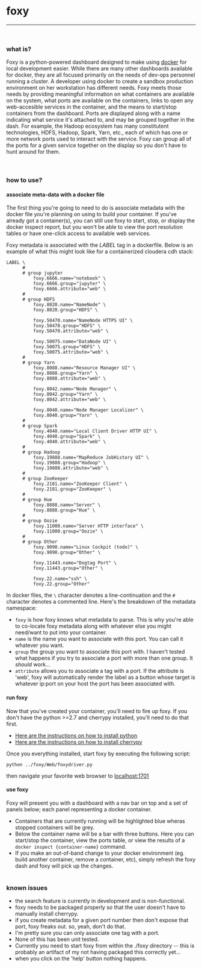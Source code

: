 # foxy
---
<br>


### what is? 

Foxy is a python-powered dashboard designed to make using [docker](https://www.docker.com) for local development easier. While there are many other dashboards available for docker, they are all focused primarily on the needs of dev-ops personnel running a cluster. A developer using docker to create a sandbox production environment on her workstation has different needs. Foxy meets those needs by providing meaningful information on what containers are available on the system, what ports are available on the containers, links to open any web-accesible services in the container, and the means to start/stop containers from the dashboard. Ports are displayed along with a name indicating what service it's attached to, and may be grouped together in the dash. For example, the Hadoop ecosystem has many constitutent technologies, HDFS, Hadoop, Spark, Yarn, etc., each of which has one or more network ports used to interact with the service. Foxy can group all of the ports for a given service together on the display so you don't have to hunt around for them.  
<br><br>

### how to use? 


#### associate meta-data with a docker file

The first thing you're going to need to do is associate metadata with the docker file you're planning on using to build your container. If you've already got a container(s), you can still use foxy to start, stop, or display the docker inspect report, but you won't be able to view the port resolution tables or have one-click access to available web services. 

Foxy metadata is associated with the *LABEL* tag in a dockerfile. Below is an example of what this might look like for a containerized cloudera cdh stack:

```
LABEL \
      #
      # group jupyter
          foxy.6666.name="notebook" \
          foxy.6666.group="jupyter" \
          foxy.6666.attribute="web" \
      #
      # group HDFS
          foxy.8020.name="NameNode" \
          foxy.8020.group="HDFS" \
      
          foxy.50470.name="NameNode HTTPS UI" \
          foxy.50470.group="HDFS" \
          foxy.50470.attribute="web" \
      
          foxy.50075.name="DataNode UI" \
          foxy.50075.group="HDFS" \
          foxy.50075.attribute="web" \
      #
      # group Yarn
          foxy.8088.name="Resource Manager UI" \
          foxy.8088.group="Yarn" \
          foxy.8088.attribute="web" \
      
          foxy.8042.name="Node Manager" \
          foxy.8042.group="Yarn" \
          foxy.8042.attribute="web" \
      
          foxy.8040.name="Node Manager Localizer" \
          foxy.8040.group="Yarn" \
      #    
      # group Spark
          foxy.4040.name="Local Client Driver HTTP UI" \
          foxy.4040.group="Spark" \
          foxy.4040.attribute="web" \
      #
      # group Hadoop
          foxy.19888.name="MapReduce JobHistory UI" \
          foxy.19888.group="Hadoop" \
          foxy.19888.attribute="web" \
      #
      # group ZooKeeper
          foxy.2181.name="ZooKeeper Client" \
          foxy.2181.group="ZooKeeper" \
      #
      # group Hue
          foxy.8888.name="Server" \
          foxy.8888.group="Hue" \
      #      
      # group Oozie
          foxy.11000.name="Server HTTP interface" \
          foxy.11000.group="Oozie" \
      #   
      # group Other
          foxy.9090.name="Linux Cockpit (todo)" \
          foxy.9090.group="Other" \
       
          foxy.11443.name="Dogtag Port" \
          foxy.11443.group="Other" \
       
          foxy.22.name="ssh" \
          foxy.22.group="Other" 
```
   
In docker files, the ```\``` character denotes a line-continuation and the ```#``` character denotes a commented line. Here's the breakdown of the metadata namespace:

* ```foxy``` is how foxy knows what metadata to parse. This is why you're able to co-locate foxy metadata along with whatever else you might need/want to put into your container. 
* ```name``` is the name you want to associate with this port. You can call it whatever you want.
* ```group``` the group you want to associate this port with. I haven't tested what happens if you try to associate a port with more than one group. It *should* work...
* ```attribute``` allows you to associate a tag with a port. If the attribute is 'web', foxy will automatically render the label as a button whose target is whatever ip:port on your host the port has been associated with. 



#### run foxy
Now that you've created your container, you'll need to fire up foxy. If you don't have the python >=2.7 and cherrypy installed, you'll need to do that first. 

* [Here are the instructions on how to install python](https://www.python.org/downloads/)
* [Here are the instructions on how to install cherrypy](http://docs.cherrypy.org/en/latest/install.html)

Once you everything installed, start foxy by executing the following script:
```
python ../foxy/Web/foxydriver.py
```
then navigate your favorite web browser to [localhost:1701](localhost:1701)

#### use foxy
Foxy will present you with a dashboard with a nav bar on top and a set of panels below; each panel representing a docker container. 

* Containers that are currently running will be highlighted blue wheras stopped containers will be grey.
* Below the container name will be a bar with three buttons. Here you can start/stop the container, view the ports table, or view the results of a ```docker inspect {container-name}``` command.
* If you make an out-of-band change to your docker environment (eg. build another container, remove a container, etc), simply refresh the foxy dash and foxy will pick up the changes. 
<br><br>

### known issues
* the search feature is currently in development and is non-functional.
* foxy needs to be packaged properly so that the user doesn't have to manually install cherrypy.
* if you create metadata for a given port number then don't expose that port, foxy freaks out. so, yeah, don't do that. 
* I'm pretty sure you can only associate one tag with a port.
* None of this has been unit tested.
* Currently you need to start foxy from within the ./foxy directory -- this is probably an artifact of my not having packaged this correctly yet... 
* when you click on the 'help' button nothing happens.






